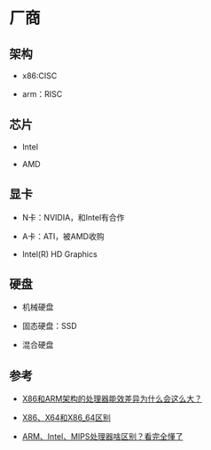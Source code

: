 # 厂商

## 架构

- x86:CISC

- arm：RISC

## 芯片

- Intel

- AMD

## 显卡

- N卡：NVIDIA，和Intel有合作

- A卡：ATI，被AMD收购

- Intel(R) HD Graphics

## 硬盘

- 机械硬盘

- 固态硬盘：SSD

- 混合硬盘

## 参考

- [X86和ARM架构的处理器能效差异为什么会这么大？](https://www.zhihu.com/question/20148756)

- [X86、X64和X86_64区别](http://chenzehe.iteye.com/blog/1703429)

- [ARM、Intel、MIPS处理器啥区别？看完全懂了](http://news.mydrivers.com/1/472/472317.htm)